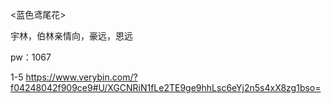 <蓝色鸢尾花>

宇林，伯林亲情向，豪远，恩远

pw：1067

1-5 https://www.verybin.com/?f04248042f909ce9#U/XGCNRiN1fLe2TE9ge9hhLsc6eYj2n5s4xX8zg1bso=
